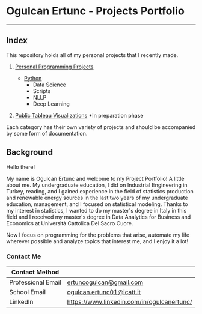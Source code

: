 # Ogulcan Ertunc - Projects Portfolio
---
## Index

This repository holds all of my personal projects that I recently made.

1. [Personal Programming Projects](https://github.com/ogulcanertunc/Data-Science-Projects)
    - [Python](https://github.com/ogulcanertunc/Data-Science-Projects/tree/main/Python)
      - Data Science
      - Scripts
      - NLLP
      - Deep Learning
     
2. [Public Tableau Visualizations](https://github.com/ogulcanertunc/Data-Science-Projects-with-Basic-Concepts/tree/main/Tableau%20Visualizations) *In preparation phase

Each category has their own variety of projects and should be accompanied by some form of documentation. 

## Background

Hello there!

My name is Ogulcan Ertunc and welcome to my Project Portfolio! A little about me. My undergraduate education, I did on Industrial Engineering in Turkey, reading, and I gained experience in the field of statistics production and renewable energy sources in the last two years of my undergraduate education, management, and I focused on statistical modeling. Thanks to my interest in statistics, I wanted to do my master's degree in Italy in this field and I received my master's degree in Data Analytics for Business and Economics at Università Cattolica Del Sacro Cuore.  

Now I focus on programming for the problems that arise, automate my life wherever possible and analyze topics that interest me, and I enjoy it a lot!

### Contact Me

| Contact Method |  |
| --- | --- |
| Professional Email | ertuncogulcan@gmail.com |
| School Email | ogulcan.ertunc01@icatt.it |
| LinkedIn | https://www.linkedin.com/in/ogulcanertunc/ |
